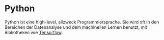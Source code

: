 # Python

Python ist eine high-level, allzweck Programmiersprache. Sie wird oft in den Bereichen der Datenanalyse und dem machinellen Lernen benutzt, mit Bibliotheken wie [Tensorflow](https://www.tensorflow.org/).

